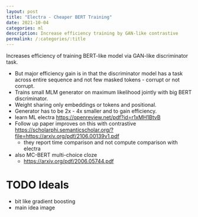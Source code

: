 ```yaml
---
layout: post
title: "Electra - Cheaper BERT Training"
date: 2021-10-04
categories: ml
description: Increase efficiency training by GAN-like contrastive
permalink: /:categories/:title
---
```


Increases efficiency of training BERT-like model via GAN-like discriminator task.
- But major efficiency gain is in that the discriminator model has a task across entire sequence and not few masked tokens - corrupt or not corrupt.
- Trains small MLM generator on maximum likelihood jointly with big BERT discriminator.
- Weight sharing only embeddings or tokens and positional.
- Generator has to be 2x - 4x smaller and  to gain efficiency.
- learn ML electra https://openreview.net/pdf?id=r1xMH1BtvB
- Follow up paper improves on this with contrastive https://scholarphi.semanticscholar.org/?file=https://arxiv.org/pdf/2106.00139v1.pdf 
	- they report time comparison and not compute comparison with electra
- also MC-BERT multi-choice cloze
	- https://arxiv.org/pdf/2006.05744.pdf


# TODO Ideals
- bit like gradient boosting
- main idea image 


